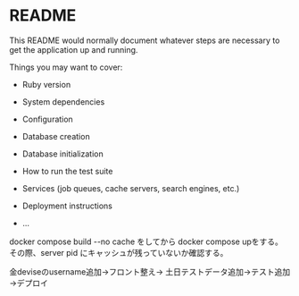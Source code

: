 # README

This README would normally document whatever steps are necessary to get the
application up and running.

Things you may want to cover:

* Ruby version

* System dependencies

* Configuration

* Database creation

* Database initialization

* How to run the test suite

* Services (job queues, cache servers, search engines, etc.)

* Deployment instructions

* ...

docker compose build --no cache をしてから docker compose upをする。
その際、server pid にキャッシュが残っていないか確認する。

金deviseのusername追加→フロント整え→
土日テストデータ追加→テスト追加→デプロイ